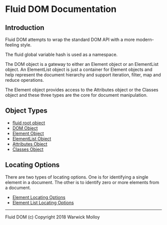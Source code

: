 # Fluid DOM Documentation

## Introduction

Fluid DOM attempts to wrap the standard DOM API with
a more modern-feeling style.

The fluid global variable hash is used as a namespace.

The DOM object is a gateway to either an Element object
or an ElementList object. An ElementList object is just
a container for Element objects and help represent the
document hierarchy and support iteration, filter, map and reduce operations.

The Element object provides access to the Attributes object
or the Classes object and these three types are the core
for document manipulation.

## Object Types
- [fluid root object](./fluid.md)
- [DOM Object](./DOM.md)
- [Element Object](./Element.md)
- [ElementList Object](./ElementList.md)
- [Attributes Object](./Attributes.md)
- [Classes Object](./Classes.md)

## Locating Options

There are two types of locating options. One is for
identifying a single element in a document. The other
is to identify zero or more elements from a document.

- [Element Locating Options](./ElementOptions.md)
- [Element List Locating Options](./ElementListOptions.md)

----
Fluid DOM (c) Copyright 2018 Warwick Molloy
